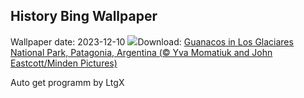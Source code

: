 ## History Bing Wallpaper
Wallpaper date: 2023-12-10
![](https://www.bing.com/th?id=OHR.PatagoniaGuanaco_EN-US0251074250_UHD.jpg&w=1000)Download: [Guanacos in Los Glaciares National Park, Patagonia, Argentina (© Yva Momatiuk and John Eastcott/Minden Pictures)](https://www.bing.com/th?id=OHR.PatagoniaGuanaco_EN-US0251074250_UHD.jpg)

Auto get programm by LtgX
